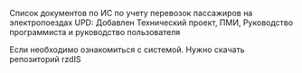 Список документов по ИС по учету перевозок пассажиров на электропоездах
UPD: Добавлен Технический проект, ПМИ, Руководство программиста и руководство пользователя


Если необходимо ознакомиться с системой. Нужно скачать репозиторий rzdIS

